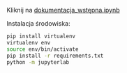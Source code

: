 Kliknij na [dokumentacja_wstępna.ipynb](dokumentacja_wstepna.ipynb)

Instalacja środowiska:

``` bash
pip install virtualenv
virtualenv env
source env/bin/activate
pip install -r requirements.txt
python -m jupyterlab
```
